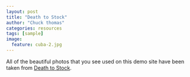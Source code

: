 ```yaml
---
layout: post
title: "Death to Stock"
author: "Chuck thomas"
categories: resources
tags: [sample]
image:
  feature: cuba-2.jpg
---
```


All of the beautiful photos that you see used on this demo site have been taken from [Death to Stock](http://deathtothestockphoto.com/).
